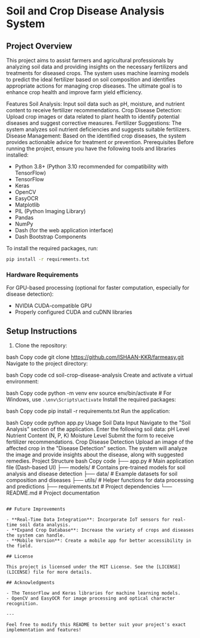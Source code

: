 # Soil and Crop Disease Analysis System

## Project Overview

This project aims to assist farmers and agricultural professionals by analyzing soil data and providing insights on the necessary fertilizers and treatments for diseased crops. The system uses machine learning models to predict the ideal fertilizer based on soil composition and identifies appropriate actions for managing crop diseases. The ultimate goal is to enhance crop health and improve farm yield efficiency.

Features
Soil Analysis: Input soil data such as pH, moisture, and nutrient content to receive fertilizer recommendations.
Crop Disease Detection: Upload crop images or data related to plant health to identify potential diseases and suggest corrective measures.
Fertilizer Suggestions: The system analyzes soil nutrient deficiencies and suggests suitable fertilizers.
Disease Management: Based on the identified crop diseases, the system provides actionable advice for treatment or prevention.
Prerequisites
Before running the project, ensure you have the following tools and libraries installed:

- Python 3.8+ (Python 3.10 recommended for compatibility with TensorFlow)
- TensorFlow
- Keras
- OpenCV
- EasyOCR
- Matplotlib
- PIL (Python Imaging Library)
- Pandas
- NumPy
- Dash (for the web application interface)
- Dash Bootstrap Components

To install the required packages, run:

```bash
pip install -r requirements.txt
```

### Hardware Requirements

For GPU-based processing (optional for faster computation, especially for disease detection):
- NVIDIA CUDA-compatible GPU
- Properly configured CUDA and cuDNN libraries

## Setup Instructions

1. Clone the repository:

bash
Copy code
git clone https://github.com/ISHAAN-KKR/farmeasy.git
Navigate to the project directory:

bash
Copy code
cd soil-crop-disease-analysis
Create and activate a virtual environment:

bash
Copy code
python -m venv env
source env/bin/activate  # For Windows, use `.\env\Scripts\activate`
Install the required packages:

bash
Copy code
pip install -r requirements.txt
Run the application:

bash
Copy code
python app.py
Usage
Soil Data Input
Navigate to the "Soil Analysis" section of the application.
Enter the following soil data:
pH Level
Nutrient Content (N, P, K)
Moisture Level
Submit the form to receive fertilizer recommendations.
Crop Disease Detection
Upload an image of the affected crop in the "Disease Detection" section.
The system will analyze the image and provide insights about the disease, along with suggested remedies.
Project Structure
bash
Copy code
├── app.py                 # Main application file (Dash-based UI)
├── models/                # Contains pre-trained models for soil analysis and disease detection
├── data/                  # Example datasets for soil composition and diseases
├── utils/                 # Helper functions for data processing and predictions
├── requirements.txt       # Project dependencies
└── README.md              # Project documentation
```

## Future Improvements

- **Real-Time Data Integration**: Incorporate IoT sensors for real-time soil data analysis.
- **Expand Crop Database**: Increase the variety of crops and diseases the system can handle.
- **Mobile Version**: Create a mobile app for better accessibility in the field.

## License

This project is licensed under the MIT License. See the [LICENSE](LICENSE) file for more details.

## Acknowledgments

- The TensorFlow and Keras libraries for machine learning models.
- OpenCV and EasyOCR for image processing and optical character recognition.

---

Feel free to modify this README to better suit your project's exact implementation and features!
